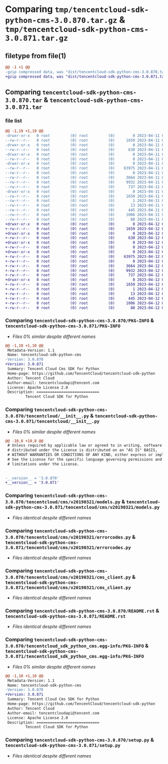# Comparing `tmp/tencentcloud-sdk-python-cms-3.0.870.tar.gz` & `tmp/tencentcloud-sdk-python-cms-3.0.871.tar.gz`

## filetype from file(1)

```diff
@@ -1 +1 @@
-gzip compressed data, was "dist/tencentcloud-sdk-python-cms-3.0.870.tar", last modified: Tue Apr 11 03:27:36 2023, max compression
+gzip compressed data, was "dist/tencentcloud-sdk-python-cms-3.0.871.tar", last modified: Wed Apr 12 00:20:54 2023, max compression
```

## Comparing `tencentcloud-sdk-python-cms-3.0.870.tar` & `tencentcloud-sdk-python-cms-3.0.871.tar`

### file list

```diff
@@ -1,19 +1,19 @@
-drwxr-xr-x   0 root         (0) root         (0)        0 2023-04-11 03:27:36.000000 tencentcloud-sdk-python-cms-3.0.870/
--rw-r--r--   0 root         (0) root         (0)     1659 2023-04-11 03:27:36.000000 tencentcloud-sdk-python-cms-3.0.870/PKG-INFO
-drwxr-xr-x   0 root         (0) root         (0)        0 2023-04-11 03:27:36.000000 tencentcloud-sdk-python-cms-3.0.870/tencentcloud/
--rw-r--r--   0 root         (0) root         (0)      630 2023-04-11 03:27:36.000000 tencentcloud-sdk-python-cms-3.0.870/tencentcloud/__init__.py
-drwxr-xr-x   0 root         (0) root         (0)        0 2023-04-11 03:27:36.000000 tencentcloud-sdk-python-cms-3.0.870/tencentcloud/cms/
--rw-r--r--   0 root         (0) root         (0)        0 2023-04-11 03:27:36.000000 tencentcloud-sdk-python-cms-3.0.870/tencentcloud/cms/__init__.py
-drwxr-xr-x   0 root         (0) root         (0)        0 2023-04-11 03:27:36.000000 tencentcloud-sdk-python-cms-3.0.870/tencentcloud/cms/v20190321/
--rw-r--r--   0 root         (0) root         (0)    63975 2023-04-11 03:27:36.000000 tencentcloud-sdk-python-cms-3.0.870/tencentcloud/cms/v20190321/models.py
--rw-r--r--   0 root         (0) root         (0)        0 2023-04-11 03:27:36.000000 tencentcloud-sdk-python-cms-3.0.870/tencentcloud/cms/v20190321/__init__.py
--rw-r--r--   0 root         (0) root         (0)     3664 2023-04-11 03:27:36.000000 tencentcloud-sdk-python-cms-3.0.870/tencentcloud/cms/v20190321/errorcodes.py
--rw-r--r--   0 root         (0) root         (0)     9932 2023-04-11 03:27:36.000000 tencentcloud-sdk-python-cms-3.0.870/tencentcloud/cms/v20190321/cms_client.py
--rw-r--r--   0 root         (0) root         (0)      737 2023-04-11 03:27:36.000000 tencentcloud-sdk-python-cms-3.0.870/README.rst
-drwxr-xr-x   0 root         (0) root         (0)        0 2023-04-11 03:27:36.000000 tencentcloud-sdk-python-cms-3.0.870/tencentcloud_sdk_python_cms.egg-info/
--rw-r--r--   0 root         (0) root         (0)     1659 2023-04-11 03:27:36.000000 tencentcloud-sdk-python-cms-3.0.870/tencentcloud_sdk_python_cms.egg-info/PKG-INFO
--rw-r--r--   0 root         (0) root         (0)        1 2023-04-11 03:27:36.000000 tencentcloud-sdk-python-cms-3.0.870/tencentcloud_sdk_python_cms.egg-info/dependency_links.txt
--rw-r--r--   0 root         (0) root         (0)       13 2023-04-11 03:27:36.000000 tencentcloud-sdk-python-cms-3.0.870/tencentcloud_sdk_python_cms.egg-info/top_level.txt
--rw-r--r--   0 root         (0) root         (0)      445 2023-04-11 03:27:36.000000 tencentcloud-sdk-python-cms-3.0.870/tencentcloud_sdk_python_cms.egg-info/SOURCES.txt
--rw-r--r--   0 root         (0) root         (0)     1006 2023-04-11 03:27:36.000000 tencentcloud-sdk-python-cms-3.0.870/setup.py
--rw-r--r--   0 root         (0) root         (0)       88 2023-04-11 03:27:36.000000 tencentcloud-sdk-python-cms-3.0.870/setup.cfg
+drwxr-xr-x   0 root         (0) root         (0)        0 2023-04-12 00:20:54.000000 tencentcloud-sdk-python-cms-3.0.871/
+-rw-r--r--   0 root         (0) root         (0)     1659 2023-04-12 00:20:54.000000 tencentcloud-sdk-python-cms-3.0.871/PKG-INFO
+drwxr-xr-x   0 root         (0) root         (0)        0 2023-04-12 00:20:54.000000 tencentcloud-sdk-python-cms-3.0.871/tencentcloud/
+-rw-r--r--   0 root         (0) root         (0)      630 2023-04-12 00:20:54.000000 tencentcloud-sdk-python-cms-3.0.871/tencentcloud/__init__.py
+drwxr-xr-x   0 root         (0) root         (0)        0 2023-04-12 00:20:54.000000 tencentcloud-sdk-python-cms-3.0.871/tencentcloud/cms/
+-rw-r--r--   0 root         (0) root         (0)        0 2023-04-12 00:20:54.000000 tencentcloud-sdk-python-cms-3.0.871/tencentcloud/cms/__init__.py
+drwxr-xr-x   0 root         (0) root         (0)        0 2023-04-12 00:20:54.000000 tencentcloud-sdk-python-cms-3.0.871/tencentcloud/cms/v20190321/
+-rw-r--r--   0 root         (0) root         (0)    63975 2023-04-12 00:20:54.000000 tencentcloud-sdk-python-cms-3.0.871/tencentcloud/cms/v20190321/models.py
+-rw-r--r--   0 root         (0) root         (0)        0 2023-04-12 00:20:54.000000 tencentcloud-sdk-python-cms-3.0.871/tencentcloud/cms/v20190321/__init__.py
+-rw-r--r--   0 root         (0) root         (0)     3664 2023-04-12 00:20:54.000000 tencentcloud-sdk-python-cms-3.0.871/tencentcloud/cms/v20190321/errorcodes.py
+-rw-r--r--   0 root         (0) root         (0)     9932 2023-04-12 00:20:54.000000 tencentcloud-sdk-python-cms-3.0.871/tencentcloud/cms/v20190321/cms_client.py
+-rw-r--r--   0 root         (0) root         (0)      737 2023-04-12 00:20:54.000000 tencentcloud-sdk-python-cms-3.0.871/README.rst
+drwxr-xr-x   0 root         (0) root         (0)        0 2023-04-12 00:20:54.000000 tencentcloud-sdk-python-cms-3.0.871/tencentcloud_sdk_python_cms.egg-info/
+-rw-r--r--   0 root         (0) root         (0)     1659 2023-04-12 00:20:54.000000 tencentcloud-sdk-python-cms-3.0.871/tencentcloud_sdk_python_cms.egg-info/PKG-INFO
+-rw-r--r--   0 root         (0) root         (0)        1 2023-04-12 00:20:54.000000 tencentcloud-sdk-python-cms-3.0.871/tencentcloud_sdk_python_cms.egg-info/dependency_links.txt
+-rw-r--r--   0 root         (0) root         (0)       13 2023-04-12 00:20:54.000000 tencentcloud-sdk-python-cms-3.0.871/tencentcloud_sdk_python_cms.egg-info/top_level.txt
+-rw-r--r--   0 root         (0) root         (0)      445 2023-04-12 00:20:54.000000 tencentcloud-sdk-python-cms-3.0.871/tencentcloud_sdk_python_cms.egg-info/SOURCES.txt
+-rw-r--r--   0 root         (0) root         (0)     1006 2023-04-12 00:20:54.000000 tencentcloud-sdk-python-cms-3.0.871/setup.py
+-rw-r--r--   0 root         (0) root         (0)       88 2023-04-12 00:20:54.000000 tencentcloud-sdk-python-cms-3.0.871/setup.cfg
```

### Comparing `tencentcloud-sdk-python-cms-3.0.870/PKG-INFO` & `tencentcloud-sdk-python-cms-3.0.871/PKG-INFO`

 * *Files 0% similar despite different names*

```diff
@@ -1,10 +1,10 @@
 Metadata-Version: 1.1
 Name: tencentcloud-sdk-python-cms
-Version: 3.0.870
+Version: 3.0.871
 Summary: Tencent Cloud Cms SDK for Python
 Home-page: https://github.com/TencentCloud/tencentcloud-sdk-python
 Author: Tencent Cloud
 Author-email: tencentcloudapi@tencent.com
 License: Apache License 2.0
 Description: ============================
         Tencent Cloud SDK for Python
```

### Comparing `tencentcloud-sdk-python-cms-3.0.870/tencentcloud/__init__.py` & `tencentcloud-sdk-python-cms-3.0.871/tencentcloud/__init__.py`

 * *Files 0% similar despite different names*

```diff
@@ -10,8 +10,8 @@
 # Unless required by applicable law or agreed to in writing, software
 # distributed under the License is distributed on an "AS IS" BASIS,
 # WITHOUT WARRANTIES OR CONDITIONS OF ANY KIND, either express or implied.
 # See the License for the specific language governing permissions and
 # limitations under the License.
 
 
-__version__ = '3.0.870'
+__version__ = '3.0.871'
```

### Comparing `tencentcloud-sdk-python-cms-3.0.870/tencentcloud/cms/v20190321/models.py` & `tencentcloud-sdk-python-cms-3.0.871/tencentcloud/cms/v20190321/models.py`

 * *Files identical despite different names*

### Comparing `tencentcloud-sdk-python-cms-3.0.870/tencentcloud/cms/v20190321/errorcodes.py` & `tencentcloud-sdk-python-cms-3.0.871/tencentcloud/cms/v20190321/errorcodes.py`

 * *Files identical despite different names*

### Comparing `tencentcloud-sdk-python-cms-3.0.870/tencentcloud/cms/v20190321/cms_client.py` & `tencentcloud-sdk-python-cms-3.0.871/tencentcloud/cms/v20190321/cms_client.py`

 * *Files identical despite different names*

### Comparing `tencentcloud-sdk-python-cms-3.0.870/README.rst` & `tencentcloud-sdk-python-cms-3.0.871/README.rst`

 * *Files identical despite different names*

### Comparing `tencentcloud-sdk-python-cms-3.0.870/tencentcloud_sdk_python_cms.egg-info/PKG-INFO` & `tencentcloud-sdk-python-cms-3.0.871/tencentcloud_sdk_python_cms.egg-info/PKG-INFO`

 * *Files 0% similar despite different names*

```diff
@@ -1,10 +1,10 @@
 Metadata-Version: 1.1
 Name: tencentcloud-sdk-python-cms
-Version: 3.0.870
+Version: 3.0.871
 Summary: Tencent Cloud Cms SDK for Python
 Home-page: https://github.com/TencentCloud/tencentcloud-sdk-python
 Author: Tencent Cloud
 Author-email: tencentcloudapi@tencent.com
 License: Apache License 2.0
 Description: ============================
         Tencent Cloud SDK for Python
```

### Comparing `tencentcloud-sdk-python-cms-3.0.870/setup.py` & `tencentcloud-sdk-python-cms-3.0.871/setup.py`

 * *Files identical despite different names*

